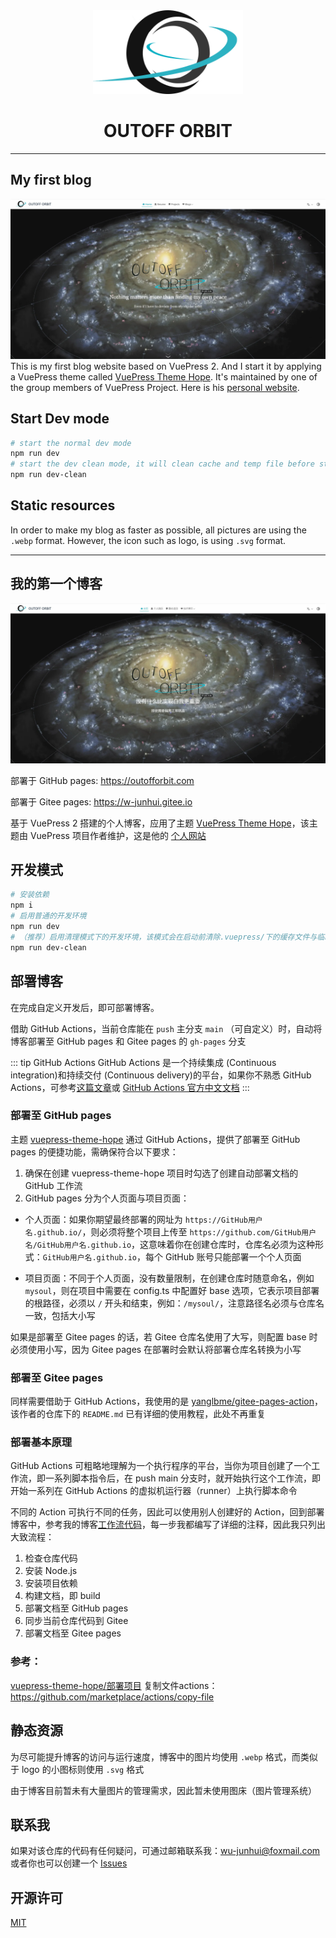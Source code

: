 <div align=center>

<img width="240" src="/src/.vuepress/public/logo.svg" >

</div>

<div align=center>

# OUTOFF ORBIT

</div>

---

## My first blog
![](/src/.vuepress/public/English.webp)
This is my first blog website based on VuePress 2. And I start it by applying a VuePress theme called [VuePress Theme Hope](https://theme-hope.vuejs.press/zh/). It's maintained by one of the group members of VuePress Project. Here is his [personal website](https://mrhope.site/).

## Start Dev mode

```sh
# start the normal dev mode
npm run dev
# start the dev clean mode, it will clean cache and temp file before start dev mode
npm run dev-clean
```

## Static resources

In order to make my blog as faster as possible, all pictures are using the `.webp` format. However, the icon such as logo, is using `.svg` format.

---



## 我的第一个博客

![](/src/.vuepress/public/Chinese.webp)

部署于 GitHub pages: https://outofforbit.com

部署于 Gitee pages: https://w-junhui.gitee.io

基于 VuePress 2 搭建的个人博客，应用了主题 [VuePress Theme Hope](https://theme-hope.vuejs.press/zh/)，该主题由 VuePress 项目作者维护，这是他的 [个人网站](https://mrhope.site/)

## 开发模式

```sh
# 安装依赖
npm i
# 启用普通的开发环境
npm run dev
# （推荐）启用清理模式下的开发环境，该模式会在启动前清除.vuepress/下的缓存文件与临时文件
npm run dev-clean
```

## 部署博客

在完成自定义开发后，即可部署博客。

借助 GitHub Actions，当前仓库能在 `push` 主分支 `main` （可自定义）时，自动将博客部署至 GitHub pages 和 Gitee pages 的 `gh-pages` 分支

::: tip GitHub Actions
GitHub Actions 是一个持续集成 (Continuous integration)和持续交付 (Continuous delivery)的平台，如果你不熟悉 GitHub Actions，可参考[这篇文章](https://github.com/mqyqingfeng/Blog/issues/237)或 [GitHub Actions 官方中文文档](https://docs.github.com/zh/actions/learn-github-actions/understanding-github-actions)
:::

### 部署至 GitHub pages
主题 [vuepress-theme-hope](https://github.com/vuepress-theme-hope/vuepress-theme-hope) 通过 GitHub Actions，提供了部署至 GitHub pages 的便捷功能，需确保符合以下要求：

1. 确保在创建 vuepress-theme-hope 项目时勾选了创建自动部署文档的 GitHub 工作流
2. GitHub pages 分为个人页面与项目页面：
- 个人页面：如果你期望最终部署的网址为 `https://GitHub用户名.github.io/`，则必须将整个项目上传至 `https://github.com/GitHub用户名/GitHub用户名.github.io`，这意味着你在创建仓库时，仓库名必须为这种形式：`GitHub用户名.github.io`，每个 GitHub 账号只能部署一个个人页面

- 项目页面：不同于个人页面，没有数量限制，在创建仓库时随意命名，例如 `mysoul`，则在项目中需要在 config.ts 中配置好 base 选项，它表示项目部署的根路径，必须以 `/` 开头和结束，例如：`/mysoul/`，注意路径名必须与仓库名一致，包括大小写

如果是部署至 Gitee pages 的话，若 Gitee 仓库名使用了大写，则配置 base 时必须使用小写，因为 Gitee pages 在部署时会默认将部署仓库名转换为小写

### 部署至 Gitee pages

同样需要借助于 GitHub Actions，我使用的是 [yanglbme/gitee-pages-action](https://github.com/yanglbme/gitee-pages-action)，该作者的仓库下的 `README.md` 已有详细的使用教程，此处不再重复

### 部署基本原理

GitHub Actions 可粗略地理解为一个执行程序的平台，当你为项目创建了一个工作流，即一系列脚本指令后，在 push main 分支时，就开始执行这个工作流，即开始一系列在 GitHub Actions 的虚拟机运行器（runner）上执行脚本命令

不同的 Action 可执行不同的任务，因此可以使用别人创建好的 Action，回到部署博客中，参考我的博客[工作流代码](https://github.com/Wu-JunHui/Wu-JunHui.github.io/blob/main/.github/workflows/deploy-docs.yml)，每一步我都编写了详细的注释，因此我只列出大致流程：

1. 检查仓库代码
2. 安装 Node.js
3. 安装项目依赖
4. 构建文档，即 build
5. 部署文档至 GitHub pages
6. 同步当前仓库代码到 Gitee
7. 部署文档至 Gitee pages
### 参考：

[vuepress-theme-hope/部署项目](https://theme-hope.vuejs.press/zh/cookbook/tutorial/deploy.html)
复制文件actions：https://github.com/marketplace/actions/copy-file
## 静态资源

为尽可能提升博客的访问与运行速度，博客中的图片均使用 `.webp` 格式，而类似于 logo 的小图标则使用 `.svg` 格式

由于博客目前暂未有大量图片的管理需求，因此暂未使用图床（图片管理系统）

## 联系我

如果对该仓库的代码有任何疑问，可通过邮箱联系我：wu-junhui@foxmail.com  
或者你也可以创建一个 [Issues](https://github.com/Wu-JunHui/Wu-JunHui.github.io/issues)

## 开源许可

[MIT](/LICENSE)
